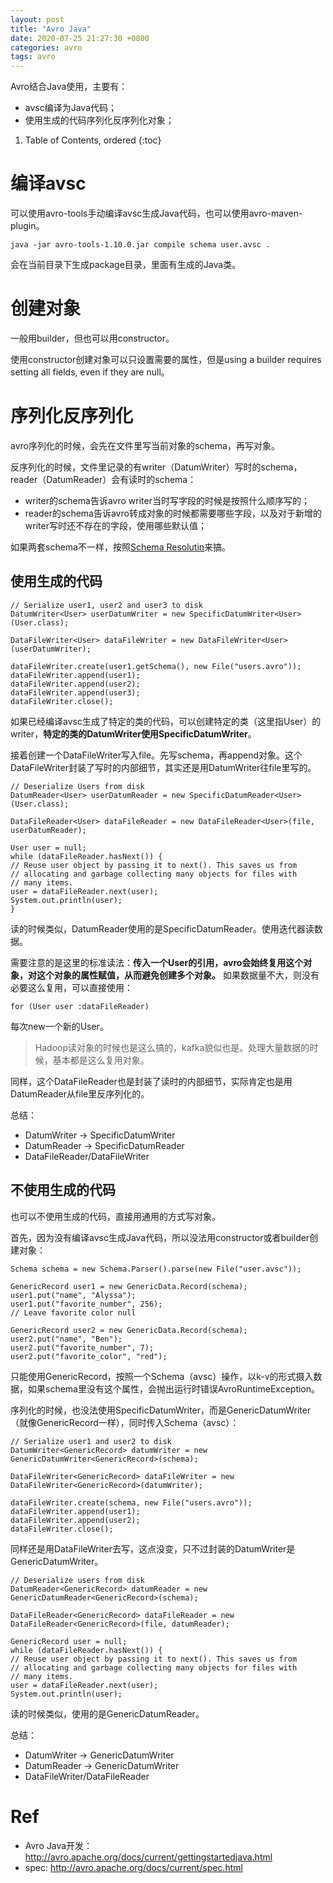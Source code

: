 ```yaml
---
layout: post
title: "Avro Java"
date: 2020-07-25 21:27:30 +0800
categories: avro
tags: avro
---
```


Avro结合Java使用，主要有：
- avsc编译为Java代码；
- 使用生成的代码序列化反序列化对象；

1. Table of Contents, ordered
{:toc}

# 编译avsc
可以使用avro-tools手动编译avsc生成Java代码，也可以使用avro-maven-plugin。

```
java -jar avro-tools-1.10.0.jar compile schema user.avsc .
```
会在当前目录下生成package目录，里面有生成的Java类。

# 创建对象

一般用builder，但也可以用constructor。

使用constructor创建对象可以只设置需要的属性，但是using a builder requires setting all fields, even if they are null。

# 序列化反序列化
avro序列化的时候，会先在文件里写当前对象的schema，再写对象。

反序列化的时候，文件里记录的有writer（DatumWriter）写时的schema，reader（DatumReader）会有读时的schema：
- writer的schema告诉avro writer当时写字段的时候是按照什么顺序写的；
- reader的schema告诉avro转成对象的时候都需要哪些字段，以及对于新增的writer写时还不存在的字段，使用哪些默认值；

如果两套schema不一样，按照[Schema Resolutin](http://avro.apache.org/docs/current/spec.html#Schema+Resolution)来搞。

## 使用生成的代码
```
// Serialize user1, user2 and user3 to disk
DatumWriter<User> userDatumWriter = new SpecificDatumWriter<User>(User.class);

DataFileWriter<User> dataFileWriter = new DataFileWriter<User>(userDatumWriter);

dataFileWriter.create(user1.getSchema(), new File("users.avro"));
dataFileWriter.append(user1);
dataFileWriter.append(user2);
dataFileWriter.append(user3);
dataFileWriter.close();
```
如果已经编译avsc生成了特定的类的代码，可以创建特定的类（这里指User）的writer，**特定的类的DatumWriter使用SpecificDatumWriter**。

接着创建一个DataFileWriter写入file。先写schema，再append对象。这个DataFileWriter封装了写时的内部细节，其实还是用DatumWriter往file里写的。

```
// Deserialize Users from disk
DatumReader<User> userDatumReader = new SpecificDatumReader<User>(User.class);

DataFileReader<User> dataFileReader = new DataFileReader<User>(file, userDatumReader);

User user = null;
while (dataFileReader.hasNext()) {
// Reuse user object by passing it to next(). This saves us from
// allocating and garbage collecting many objects for files with
// many items.
user = dataFileReader.next(user);
System.out.println(user);
}
```
读的时候类似，DatumReader使用的是SpecificDatumReader。使用迭代器读数据。

需要注意的是这里的标准读法：**传入一个User的引用，avro会始终复用这个对象，对这个对象的属性赋值，从而避免创建多个对象。** 如果数据量不大，则没有必要这么复用，可以直接使用：
```
for (User user :dataFileReader)
```
每次new一个新的User。

> Hadoop读对象的时候也是这么搞的，kafka貌似也是。处理大量数据的时候，基本都是这么复用对象。

同样，这个DataFileReader也是封装了读时的内部细节，实际肯定也是用DatumReader从file里反序列化的。

总结：
- DatumWriter -> SpecificDatumWriter
- DatumReader -> SpecificDatumReader
- DataFileReader/DataFileWriter

## 不使用生成的代码
也可以不使用生成的代码，直接用通用的方式写对象。

首先，因为没有编译avsc生成Java代码，所以没法用constructor或者builder创建对象：
```
Schema schema = new Schema.Parser().parse(new File("user.avsc"));

GenericRecord user1 = new GenericData.Record(schema);
user1.put("name", "Alyssa");
user1.put("favorite_number", 256);
// Leave favorite color null

GenericRecord user2 = new GenericData.Record(schema);
user2.put("name", "Ben");
user2.put("favorite_number", 7);
user2.put("favorite_color", "red");
```
只能使用GenericRecord，按照一个Schema（avsc）操作，以k-v的形式摄入数据，如果schema里没有这个属性，会抛出运行时错误AvroRuntimeException。

序列化的时候，也没法使用SpecificDatumWriter，而是GenericDatumWriter（就像GenericRecord一样），同时传入Schema（avsc）：
```
// Serialize user1 and user2 to disk
DatumWriter<GenericRecord> datumWriter = new GenericDatumWriter<GenericRecord>(schema);

DataFileWriter<GenericRecord> dataFileWriter = new DataFileWriter<GenericRecord>(datumWriter);

dataFileWriter.create(schema, new File("users.avro"));
dataFileWriter.append(user1);
dataFileWriter.append(user2);
dataFileWriter.close();
```
同样还是用DataFileWriter去写，这点没变，只不过封装的DatumWriter是GenericDatumWriter。

```
// Deserialize users from disk
DatumReader<GenericRecord> datumReader = new GenericDatumReader<GenericRecord>(schema);

DataFileReader<GenericRecord> dataFileReader = new DataFileReader<GenericRecord>(file, datumReader);

GenericRecord user = null;
while (dataFileReader.hasNext()) {
// Reuse user object by passing it to next(). This saves us from
// allocating and garbage collecting many objects for files with
// many items.
user = dataFileReader.next(user);
System.out.println(user);
```
读的时候类似，使用的是GenericDatumReader。

总结：
- DatumWriter -> GenericDatumWriter
- DatumReader -> GenericDatumWriter
- DataFileWriter/DataFileReader

# Ref
- Avro Java开发：http://avro.apache.org/docs/current/gettingstartedjava.html
- spec: http://avro.apache.org/docs/current/spec.html


